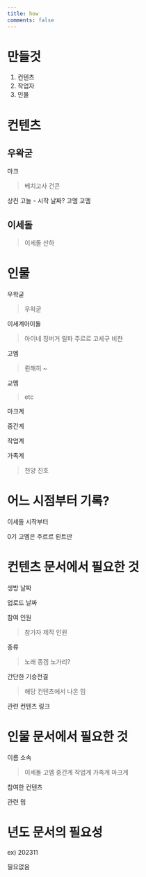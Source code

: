 ```yaml
---
title: how
comments: false
---
```


# 만들것

1. 컨텐츠
2. 작업자
3. 인물

# 컨텐츠

## 우왁굳

마크
> 베치고사
> 건콘

상컨
고놀 - 시작 날짜?
고멤
교멤

## 이세돌
> 이세돌 산하

# 인물

우왁굳
> 우왁굳
 
이세계아이돌
> 아이네 
> 징버거
> 릴파
> 주르르
> 고세구
> 비챤

고멤
>뢴해히 ~

교멤
> etc

마크계

중간계

작업계

가족계
>천양
>진호


# 어느 시점부터 기록?
이세돌 시작부터

0기 고멤은 주르르 뢴트만

# 컨텐츠 문서에서 필요한 것

생방 날짜

업로드 날짜

참여 인원
> 참가자
> 제작 인원


종류
> 노래 
> 종겜
> 노가리?

간단한 기승전결
> 해당 컨텐츠에서 나온 밈


관련 컨텐츠 링크

# 인물 문서에서 필요한 것

이름
소속
> 이세돌
> 고멤
> 중간계 
> 작업계
> 가족계
> 마크계

참여한 컨텐츠

관련 밈

# 년도 문서의 필요성

ex) 202311

필요없음